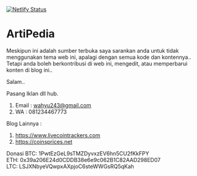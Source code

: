 [![Netlify Status](https://api.netlify.com/api/v1/badges/58c2a979-1d56-44a5-9608-65a8f29d92e6/deploy-status)](https://app.netlify.com/sites/artipedia/deploys)

# ArtiPedia

Meskipun ini adalah sumber terbuka saya sarankan anda untuk tidak menggunakan tema web ini, apalagi dengan semua kode dan kontennya..
Tetapi anda boleh berkontribusi di web ini, mengedit, atau memperbarui konten di blog ini..

Salam..

Pasang Iklan dll hub.
1. Email  : wahyu243@gmail.com
1. WA     : 081234467773

Blog Lainnya :
1. https://www.livecointrackers.com
2. https://coinsprices.net

Donasi
BTC: 1PwtEzGeL9sTMZDyvxzEV6hn5CU2fKkFPY    
ETH: 0x39a206E24d0CDDB38e6e9c062B1C82AAD298ED07    
LTC: LSJXNbyeVQwpxAXpjoC6steWWGsRQ5qKah 
